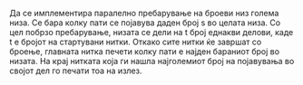 Да се имплементира паралелно пребарување на броеви низ голема
низа. Се бара колку пати се појавува даден број s во целата низа. Со цел
побрзо пребарување, низата се дели на t број еднакви делови, каде t е
бројот на стартувани нитки.
Откако сите нитки ќе завршат со броење, главната нитка печети колку пати
е најден бараниот број во низата. На крај нитката која ги нашла најголемиот
број на појавувања во својот дел го печати тоа на излез.
